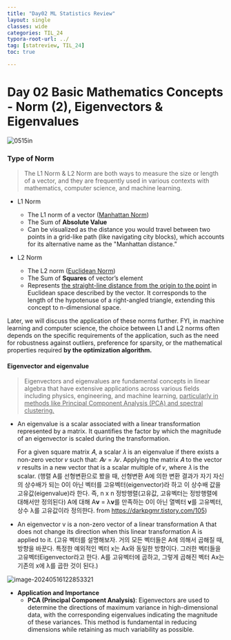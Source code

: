 ```yaml
---
title: "Day02 ML Statistics Review"
layout: single
classes: wide
categories: TIL_24
typora-root-url: ../
tag: [statreview, TIL_24]
toc: true

---
```


# Day 02 Basic Mathematics Concepts - Norm (2), Eigenvectors & Eigenvalues



<img src="/blog/images/2024-05-15-TIL24_Day2/0515in.jpeg" alt="0515in">



### Type of Norm

> The L1 Norm & L2 Norm are both ways to measure the size or length of a vector, and they are frequently used in various contexts with mathematics, computer science, and machine learning. 



- L1 Norm
  - The L1 norm of a vector (<u>Manhattan Norm</u>)
  - The Sum of **Absolute Value**
  - Can be visualized as the distance you would travel between two points in a grid-like path (like navigating city blocks), which accounts for its alternative name as the "Manhattan distance.”



- L2 Norm
  - The L2 norm (<u>Euclidean Norm</u>)
  - The Sum of **Squares** of vector’s element
  - Represents <u>the straight-line distance from the origin to the point</u> in Euclidean space described by the vector. It corresponds to the length of the hypotenuse of a right-angled triangle, extending this concept to n-dimensional space.



Later, we will discuss the application of these norms further. FYI, in machine learning and computer science, the choice between L1 and L2 norms often depends on the specific requirements of the application, such as the need for robustness against outliers, preference for sparsity, or the mathematical properties required **by the optimization algorithm.**



#### **Eigenvector and eigenvalue**

> Eigenvectors and eigenvalues are fundamental concepts in linear algebra that have extensive applications across various fields including physics, engineering, and machine learning, <u>particularly in methods like Principal Component Analysis (PCA) and spectral clustering.</u>



- An eigenvalue is a scalar associated with a linear transformation represented by a matrix. It quantifies the factor by which the magnitude of an eigenvector is scaled during the transformation. 

  For a given square matrix 𝐴, a scalar 𝜆 is an eigenvalue if there exists a non-zero vector 𝑣 such that: 
  𝐴𝑣 = 𝜆𝑣. Applying the matrix 𝐴 to the vector 𝑣 results in a new vector that is a scalar multiple of 𝑣, where 𝜆 is the scalar.
  (행렬 A를 선형변환으로 봤을 때, 선형변환 A에 의한 변환 결과가 자기 자신의 상수배가 되는 0이 아닌 벡터를 고유벡터(eigenvector)라 하고 이 상수배 값을 고유값(eigenvalue)라 한다. 즉, n x n 정방행렬(고유값, 고유벡터는 정방행렬에 대해서만 정의된다) A에 대해 A**v** = λ**v**를 만족하는 0이 아닌 열벡터 **v**를 고유벡터, 상수 λ를 고유값이라 정의한다.
  from https://darkpgmr.tistory.com/105)

  

- An eigenvector v is a non-zero vector of a linear transformation A that does not change its direction when this linear transformation A is applied to it.
  (고유 벡터를 설명해보자. 거의 모든 벡터들은 A에 의해서 곱해질 때, 방향을 바꾼다. 특정한 예외적인 벡터 x는 Ax와 동일한 방향이다. 그러한 벡터들을 고유벡터Eigenvector라고 한다. A를 고유벡터에 곱하고, 그렇게 곱해진 벡터 Ax는 기존의 x에 λ를 곱한 것이 된다.) 



<img src="/blog/images/2024-05-15-TIL24_Day2/image-20240516122853321.png" alt="image-20240516122853321">





* **Application and Importance**
  * **PCA (Principal Component Analysis)**: Eigenvectors are used to determine the directions of maximum variance in high-dimensional data, with the corresponding eigenvalues indicating the magnitude of these variances. This method is fundamental in reducing dimensions while retaining as much variability as possible.

